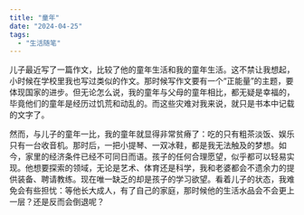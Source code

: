 ```yaml
---
title: "童年"
date: "2024-04-25"
tags: 
  - "生活随笔"
---
```


儿子最近写了一篇作文，比较了他的童年生活和我的童年生活。这不禁让我想起，小时候在学校里我也写过类似的作文。那时候写作文要有一个“正能量”的主题，要体现国家的进步。但无论怎么说，我的童年与父母的童年相比，都无疑是幸福的，毕竟他们的童年是经历过饥荒和动乱的。而这些灾难对我来说，就只是书本中记载的文字了。

然而，与儿子的童年一比，我的童年就显得非常贫瘠了：吃的只有粗茶淡饭、娱乐只有一台收音机。那时后，一把小提琴、一双冰鞋，都是我无法触及的梦想。如今，家里的经济条件已经不可同日而语。孩子的任何合理愿望，似乎都可以轻易实现。他想要探索的领域，无论是艺术、体育还是科学，我和老婆都会不遗余力的提供装备、聘请教练。现在唯一缺乏的却是孩子的学习欲望。看着儿子的状态，我难免会有些担忧：等他长大成人，有了自己的家庭，那时候他的生活水品会不会更上一层？还是反而会倒退呢？
